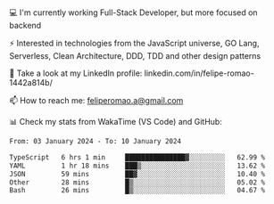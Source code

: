 💻 I'm currently working Full-Stack Developer, but more focused on backend

⚡ Interested in technologies from the JavaScript universe, GO Lang, Serverless, Clean Architecture, DDD, TDD and other design patterns

👥 Take a look at my LinkedIn profile: linkedin.com/in/felipe-romao-1442a814b/

📫 How to reach me: feliperomao.a@gmail.com

📊 Check my stats from WakaTime (VS Code) and GitHub:

<!--START_SECTION:waka-->

```txt
From: 03 January 2024 - To: 10 January 2024

TypeScript   6 hrs 1 min     ███████████████▓░░░░░░░░░   62.99 %
YAML         1 hr 18 mins    ███▒░░░░░░░░░░░░░░░░░░░░░   13.62 %
JSON         59 mins         ██▓░░░░░░░░░░░░░░░░░░░░░░   10.40 %
Other        28 mins         █▒░░░░░░░░░░░░░░░░░░░░░░░   05.02 %
Bash         26 mins         █▒░░░░░░░░░░░░░░░░░░░░░░░   04.67 %
```

<!--END_SECTION:waka-->
